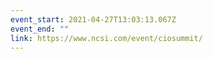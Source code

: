 ```yaml
---
event_start: 2021-04-27T13:03:13.067Z
event_end: ""
link: https://www.ncsi.com/event/ciosummit/
---
```

